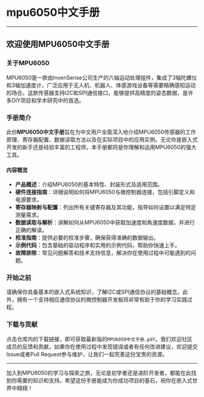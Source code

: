 # mpu6050中文手册

---

## 欢迎使用MPU6050中文手册

### 关于MPU6050

MPU6050是一款由InvenSense公司生产的六轴运动处理组件，集成了3轴陀螺仪和3轴加速度计，广泛应用于无人机、机器人、体感游戏设备等需要精确感知运动的场合。这款传感器支持I2C和SPI通信接口，能够提供高精度的姿态数据，是许多DIY项目和学术研究中的首选。

### 手册简介

此份**MPU6050中文手册**旨在为中文用户全面深入地介绍MPU6050传感器的工作原理、寄存器配置、数据读取方法以及在实际项目中的应用实例。无论你是嵌入式开发的新手还是经验丰富的工程师，本手册都将是你理解和运用MPU6050的强大工具。

#### 内容概览

- **产品概述**：介绍MPU6050的基本特性、封装形式及适用范围。
- **硬件连接指南**：详细说明如何将MPU6050与微控制器连接，包括引脚定义和电源要求。
- **寄存器映射与配置**：列出所有关键寄存器及其功能，指导如何设置以满足特定测量需求。
- **数据读取与解析**：讲解如何从MPU6050中获取加速度和角速度数据，并进行正确的解读。
- **校准指南**：提供必要的校准步骤，确保获得准确的数据输出。
- **示例代码**：包含基础的驱动程序和实用的示例代码，帮助你快速上手。
- **故障排除**：常见问题解答和技术支持信息，解决你在使用过程中可能遇到的问题。

### 开始之前

请确保你具备基本的嵌入式系统知识，了解I2C或SPI通信协议的基础概念。此外，拥有一个支持相应通信协议的微控制器开发板将非常有助于你的学习实践过程。

### 下载与贡献

点击仓库内的下载链接，即可获取最新版的`MPU6050中文手册.pdf`。我们欢迎社区成员的反馈和贡献，如果你在使用过程中发现错误或者有任何改进建议，欢迎提交Issue或者Pull Request参与维护，让我们一起完善这份宝贵的资源。

---

加入到MPU6050的学习与探索之旅，无论是初学者还是进阶开发者，都能在此找到你需要的知识和支持。希望这份手册能成为你成功项目的基石，祝你在嵌入式世界中翱翔！